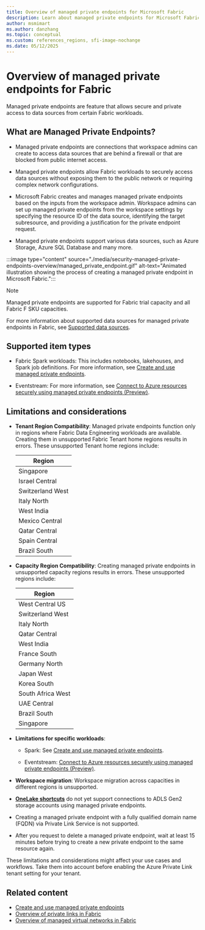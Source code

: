 ```yaml
---
title: Overview of managed private endpoints for Microsoft Fabric
description: Learn about managed private endpoints for Microsoft Fabric.
author: msmimart
ms.author: danzhang
ms.topic: conceptual
ms.custom: references_regions, sfi-image-nochange
ms.date: 05/12/2025
---
```


# Overview of managed private endpoints for Fabric

Managed private endpoints are feature that allows secure and private access to data sources from certain Fabric workloads.

## What are Managed Private Endpoints?

* Managed private endpoints are connections that workspace admins can create to access data sources that are behind a firewall or that are blocked from public internet access.

* Managed private endpoints allow Fabric workloads to securely access data sources without exposing them to the public network or requiring complex network configurations.

* Microsoft Fabric creates and manages managed private endpoints based on the inputs from the workspace admin. Workspace admins can set up managed private endpoints from the workspace settings by specifying the resource ID of the data source, identifying the target subresource, and providing a justification for the private endpoint request.

* Managed private endpoints support various data sources, such as Azure Storage, Azure SQL Database and many more.

:::image type="content" source="./media/security-managed-private-endpoints-overview/managed_private_endpoint.gif" alt-text="Animated illustration showing the process of creating a managed private endpoint in Microsoft Fabric.":::

> [!NOTE]
> Managed private endpoints are supported for Fabric trial capacity and all Fabric F SKU capacities.

For more information about supported data sources for managed private endpoints in Fabric, see [Supported data sources](./security-managed-private-endpoints-create.md#supported-data-sources).

## Supported item types

* Fabric Spark workloads: This includes notebooks, lakehouses, and Spark job definitions. For more information, see [Create and use managed private endpoints](https://go.microsoft.com/fwlink/?linkid=2295703).

* Eventstream: For more information, see [Connect to Azure resources securely using managed private endpoints (Preview)](../real-time-intelligence/event-streams/set-up-private-endpoint.md).

## Limitations and considerations

* **Tenant Region Compatibility**: Managed private endpoints function only in regions where Fabric Data Engineering workloads are available. Creating them in unsupported Fabric Tenant home regions results in errors. These unsupported Tenant home regions include:
  
    | Region         |
    |----------------|
    | Singapore |
    | Israel Central |
    | Switzerland West | 
    | Italy North    |
    | West India     |
    | Mexico Central |
    | Qatar Central  |
    | Spain Central  |
    | Brazil South  |

* **Capacity Region Compatibility**: Creating managed private endpoints in unsupported capacity regions results in errors. These unsupported regions include: 
  
    | Region         |
    |----------------|
    | West Central US |
    | Switzerland West |
    | Italy North    |
    | Qatar Central  |
    | West India     |
    | France South   |
    | Germany North  |
    | Japan West     |
    | Korea South    |
    | South Africa West |
    | UAE Central    |
    | Brazil South   |
    | Singapore |

* **Limitations for specific workloads**:

    * Spark: See [Create and use managed private endpoints](https://go.microsoft.com/fwlink/?linkid=2295703).

    * Eventstream: [Connect to Azure resources securely using managed private endpoints (Preview)](../real-time-intelligence/event-streams/set-up-private-endpoint.md).

* **Workspace migration**: Workspace migration across capacities in different regions is unsupported.

* **[OneLake shortcuts](../onelake/onelake-shortcuts.md)** do not yet support connections to ADLS Gen2 storage accounts using managed private endpoints.

* Creating a managed private endpoint with a fully qualified domain name (FQDN) via Private Link Service is not supported.
* After you request to delete a managed private endpoint, wait at least 15 minutes before trying to create a new private endpoint to the same resource again. 

These limitations and considerations might affect your use cases and workflows. Take them into account before enabling the Azure Private Link tenant setting for your tenant.

## Related content

* [Create and use managed private endpoints](./security-managed-private-endpoints-create.md)
* [Overview of private links in Fabric](./security-private-links-overview.md)
* [Overview of managed virtual networks in Fabric](./security-managed-vnets-fabric-overview.md)
